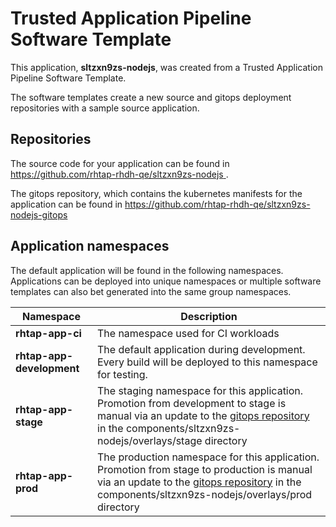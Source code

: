 # Trusted Application Pipeline Software Template

This application, **sltzxn9zs-nodejs**, was created from a Trusted Application Pipeline Software Template.

The software templates create a new source and gitops deployment repositories with a sample source application. 

## Repositories

The source code for your application can be found in [https://github.com/rhtap-rhdh-qe/sltzxn9zs-nodejs ](https://github.com/rhtap-rhdh-qe/sltzxn9zs-nodejs ).
 
The gitops repository, which contains the kubernetes manifests for the application can be found in 
[https://github.com/rhtap-rhdh-qe/sltzxn9zs-nodejs-gitops ](https://github.com/rhtap-rhdh-qe/sltzxn9zs-nodejs-gitops ) 

## Application namespaces 

The default application will be found in the following namespaces. Applications can be deployed into unique namespaces or multiple software templates can also bet generated into the same group namespaces.  

|  Namespace   |  Description   |  
| -------- | -------- |
| **rhtap-app-ci** | The namespace used for CI workloads |
| **rhtap-app-development** | The default application during development. Every build will be deployed to this namespace for testing. |
| **rhtap-app-stage** | The staging namespace for this application. Promotion from development to stage is manual via an update to the [gitops repository](https://github.com/rhtap-rhdh-qe/sltzxn9zs-nodejs-gitops ) in the components/sltzxn9zs-nodejs/overlays/stage directory |
| **rhtap-app-prod** | The production namespace for this application. Promotion from stage to production is manual via an update to the [gitops repository](https://github.com/rhtap-rhdh-qe/sltzxn9zs-nodejs-gitops ) in the components/sltzxn9zs-nodejs/overlays/prod directory |